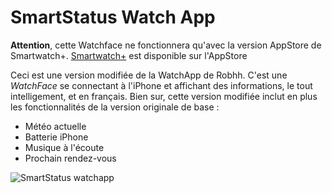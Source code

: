 SmartStatus Watch App
=====================

**Attention**, cette Watchface ne fonctionnera qu'avec la version AppStore de Smartwatch+. 
[Smartwatch+](https://itunes.apple.com/us/app/smartwatch+-for-pebble/id711357931?ls=1&mt=8) est disponible sur l'AppStore

Ceci est une version modifiée de la WatchApp de Robhh. C'est une *WatchFace* se connectant à l'iPhone et affichant des informations, le tout intelligement, et en français.
Bien sur, cette version modifiée inclut en plus les fonctionnalités de la version originale de base :
* Météo actuelle
* Batterie iPhone
* Musique à l'écoute
* Prochain rendez-vous

![SmartStatus watchapp](https://raw.github.com/Allezxandre/SmartStatus-AppStore/master/SmartStatus.jpg)
